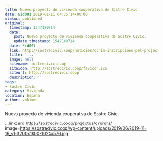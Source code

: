 ```yaml
---
title: Nuevo proyecto de vivienda cooperativa de Sostre Cívic
date: &id001 2019-01-11 04:25:14+00:00
status: published
original:
  timestamp: 1547180714
  data:
    post: Nuevo proyecto de vivienda cooperativa de Sostre Civic.
    update_timestamp: 1547180714
  date: *id001
  link: http://sostrecivic.coop/noticies/obrim-inscripcions-pel-projecte-dhabitatge-cooperatiu-roquetes
  title: '...'
  image: null
  sitename: sostrecivic.coop
  siteicon: http://sostrecivic.coop/favicon.ico
  siteurl: http://sostrecivic.coop
  description: ''
tags:
- Sostre Cívic
category: Vivienda
location: España
author: vokimon
---
```

Nuevo proyecto de vivienda cooperativa de Sostre Civic.

:::linkcard https://sostrecivic.coop/projectes/cirerers/ image=https://sostrecivic.coop/wp-content/uploads/2019/06/2019-11-19_v1-3200x1800-1024x576.jpg

